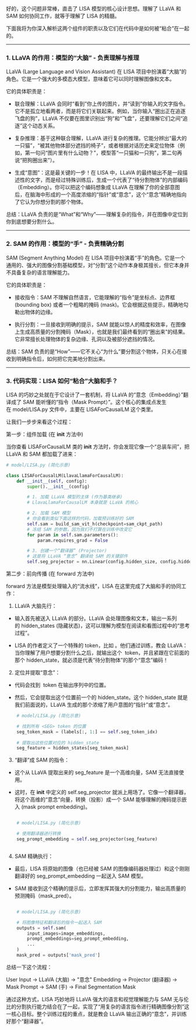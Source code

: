 好的，这个问题非常棒，直击了 LISA 模型的核心设计思想。理解了 LLaVA 和 SAM 如何协同工作，就等于理解了 LISA 的精髓。

下面我将为你深入解析这两个组件的职责以及它们在代码中是如何被“粘合”在一起的。

---

### 1. LLaVA 的作用：模型的“大脑” - 负责理解与推理

LLaVA (Large Language and Vision Assistant) 在 LISA 项目中扮演着“大脑”的角色。它是一个强大的多模态大模型，意味着它可以同时理解图像和文本。

它的具体职责是：

- 联合理解：LLaVA 会同时“看到”你上传的图片，并“读到”你输入的文字指令。它不是孤立地看两者，而是将它们关联起来。例如，当你输入“圈出正在追逐飞盘的狗”，LLaVA 不仅要在图里识别出“狗”和“飞盘”，还要理解它们之间“追逐”这个动态关系。

- 复杂推理：基于这种联合理解，LLaVA 进行复杂的推理。它能分辨出“最大的一只猫”，“被其他物体部分遮挡的椅子”，或者根据对话历史来定位物体（例如，第一句问“图片里有什么动物？”，模型答“一只猫和一只狗”，第二句再说“把狗圈出来”）。

- 生成“意图”：这是最关键的一步！在 LISA 中，LLaVA 的最终输出不是一段描述性的文字，而是经过特殊训练后，生成一个代表了“待分割物体”的内部编码（Embedding）。你可以把这个编码想象成 LLaVA 在理解了你的全部意图后，在脑海中形成的一个高度浓缩的“指针”或“意念”，这个“意念”精确地指向了它认为你想分割的那个物体。

总结：LLaVA 负责的是“What”和“Why”——理解复杂的指令，并在图像中定位到你到底想要分割什么。

---

### 2. SAM 的作用：模型的“手” - 负责精确分割

SAM (Segment Anything Model) 在 LISA 项目中扮演着“手”的角色。它是一个通用的、强大的图像分割基础模型，对“分割”这个动作本身极其擅长，但它本身并不具备复杂的语言理解能力。

它的具体职责是：

- 接收指令：SAM 不理解自然语言，它能理解的“指令”是坐标点、边界框 (bounding box) 或者一个粗略的掩码 (mask)。它会根据这些提示，精确地勾勒出物体的边缘。

- 执行分割：一旦接收到明确的提示，SAM 就能以惊人的精度和效率，在图像上生成高质量的分割掩码（Mask），也就是我们最终看到的“圈出来”的结果。它非常擅长处理物体的复杂边缘、孔洞以及被部分遮挡的情况。

总结：SAM 负责的是“How”——它不关心“为什么”要分割这个物体，只关心在接收到明确指令后，如何把它完美地分割出来。

---

### 3. 代码实现：LISA 如何“粘合”大脑和手？

LISA 的巧妙之处就在于它设计了一套机制，将 LLaVA 的“意念（Embedding）”翻译成了 SAM 能听懂的“指令（Mask Prompt）”。这个核心的集成点发生在 model/LISA.py 文件中，主要在 LISAForCausalLM 这个类里。

让我们一步步来看这个过程：

第一步：组件加载 (在 __init__ 方法中)

当你查看 LISAForCausalLM 类的 __init__ 方法时，你会发现它像一个“总装车间”，把 LLaVA 和 SAM 都加载了进来：

```python
# model/LISA.py (简化示意)

class LISAForCausalLM(LlavaLlamaForCausalLM):
    def __init__(self, config):
        super().__init__(config)

        # 1. 加载 LLaVA 模型的主体 (作为基类继承)
        # LlavaLlamaForCausalLM 本身就是 LLaVA 的核心

        # 2. 加载 SAM 模型
        # 你会看到类似下面这样的代码，加载预训练好的 SAM
        self.sam = build_sam_vit_h(checkpoint=sam_ckpt_path)
        # 冻结 SAM 的参数，因为我们不打算在训练中改变它
        for param in self.sam.parameters():
            param.requires_grad = False

        # 3. 创建一个“翻译器” (Projector)
        # 这是将 LLaVA “意念” 翻译给 SAM 的关键部件
        self.seg_projector = nn.Linear(config.hidden_size, config.hidden_size)

```

第二步：前向传播 (在 forward 方法中)

forward 方法是模型处理输入的“流水线”，LISA 在这里完成了大脑和手的协同工作：

1. LLaVA 大脑先行：

- 输入首先被送入 LLaVA 的部分。LLaVA 会处理图像和文本，输出一系列的 hidden_states (隐藏状态)，这可以理解为模型在阅读和看图过程中的“思考过程”。

- LISA 的作者定义了一个特殊的 token，比如 <SEG>。他们通过训练，教会 LLaVA：当你理解了用户想要分割什么之后，就输出这个 <SEG> token，并且紧跟在它前面的那个 hidden_state，就必须是代表“待分割物体”的那个“意念”编码！

2. 定位并提取“意念”：

- 代码会找到 <SEG> token 在输出序列中的位置。

- 然后，它会提取出这个位置前一个的 hidden_state。这个 hidden_state 就是我们前面说的，LLaVA 生成的那个浓缩了用户意图的“指针”或“意念”。

```python
    # model/LISA.py (简化示意)

    # 找到所有 <SEG> token 的位置
    seg_token_mask = (labels[:, 1:] == self.seg_token_idx)
    
    # 提取出这些位置对应的 hidden_state
    seg_feature = hidden_states[seg_token_mask] 

```
3. “翻译”成 SAM 的指令：

- 这个从 LLaVA 提取出来的 seg_feature 是一个高维向量，SAM 无法直接使用。

- 这时，在 __init__ 中定义的 self.seg_projector 就派上用场了。它像一个翻译器，将这个高维的“意念”向量，转换（投影）成一个 SAM 能够理解的掩码提示嵌入 (mask prompt embedding)。

```python

    # model/LISA.py (简化示意)

    # 使用翻译器进行转换
    seg_prompt_embedding = self.seg_projector(seg_feature)



```

4. SAM 精确执行：

- 最后，LISA 将原始的图像（也已经被 SAM 的图像编码器处理过）和这个刚刚翻译好的 seg_prompt_embedding 一起送入 SAM 模型。

- SAM 接收到这个精确的提示后，立即发挥其强大的分割能力，输出高质量的预测掩码（mask_pred）。

```python

    # model/LISA.py (简化示意)

    # 将图像特征和翻译后的指令一起送入 SAM
    outputs = self.sam(
        input_images=image_embeddings,
        prompt_embeddings=seg_prompt_embedding,
        ...
    )
    mask_pred = outputs['mask_pred']

```


总结一下这个流程：

User Input → LLaVA (大脑) → "意念" Embedding → Projector (翻译器) → Mask Prompt → SAM (手) → Final Segmentation Mask

通过这种方式，LISA 巧妙地将 LLaVA 强大的语言和视觉理解能力与 SAM 无与伦比的分割执行能力结合在了一起，实现了“用复杂的语言指令进行精确图像分割”这一核心目标。整个训练过程的重点，就是教会 LLaVA 输出正确的“意念”，并训练好那个“翻译器”。